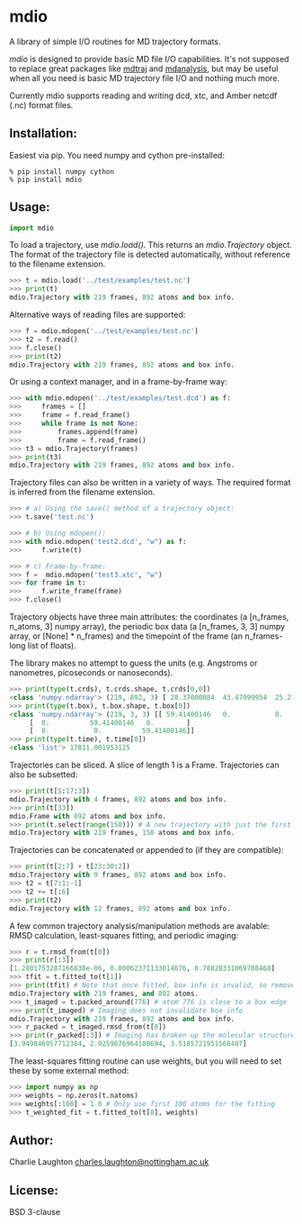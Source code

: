# mdio

A library of simple I/O routines for MD trajectory formats.

*mdio* is designed to provide basic MD file I/O capabilities. It's not supposed to replace great packages like
[mdtraj](www.mdtraj.org) and [mdanalysis](www.mdanalysis.org), but may be useful when all you need is basic MD 
trajectory file I/O and nothing much more.

Currently mdio supports reading and writing dcd, xtc, and Amber netcdf (.nc) format files.

## Installation:

Easiest via pip. You need numpy and cython pre-installed:

```
% pip install numpy cython
% pip install mdio
```

## Usage:


```python
import mdio
```


To load a trajectory, use *mdio.load()*. This returns an *mdio.Trajectory* object. The format of the trajectory file is detected automatically, without reference to the filename extension.

```python
>>> t = mdio.load('../test/examples/test.nc')
>>> print(t)
mdio.Trajectory with 219 frames, 892 atoms and box info.
```


Alternative ways of reading files are supported:

```python
>>> f = mdio.mdopen('../test/examples/test.nc')
>>> t2 = f.read()
>>> f.close()
>>> print(t2)
mdio.Trajectory with 219 frames, 892 atoms and box info.
```


Or using a context manager, and in a frame-by-frame way:

```python
>>> with mdio.mdopen('../test/examples/test.dcd') as f:
>>>     frames = []
>>>     frame = f.read_frame()
>>>     while frame is not None:
>>>         frames.append(frame)
>>>         frame = f.read_frame()
>>> t3 = mdio.Trajectory(frames)
>>> print(t3)
mdio.Trajectory with 219 frames, 892 atoms and box info.
```


Trajectory files can also be written in a variety of ways. The required format is inferred from the filename extension.

```python
>>> # a) Using the save() method of a trajectory object:
>>> t.save('test.nc')

>>> # b) Using mdopen():
>>> with mdio.mdopen('test2.dcd', "w") as f:
>>>     f.write(t)

>>> # c) Frame-by-frame:
>>> f =  mdio.mdopen('test3.xtc', "w")
>>> for frame in t:
>>>     f.write_frame(frame)
>>> f.close()
```


Trajectory objects have three main attributes: the coordinates (a [n_frames, n_atoms, 3] numpy array), the periodic box data (a [n_frames, 3, 3] numpy array, or [None] * n_frames) and the timepoint of the frame (an n_frames-long list of floats).

The library makes no attempt to guess the units (e.g. Angstroms or nanometres, picoseconds or nanoseconds).

```python
>>> print(type(t.crds), t.crds.shape, t.crds[0,0])
<class 'numpy.ndarray'> (219, 892, 3) [ 28.37000084  43.47999954  25.27000237]
>>> print(type(t.box), t.box.shape, t.box[0])
<class 'numpy.ndarray'> (219, 3, 3) [[ 59.41400146   0.           0.        ]
     [  0.          59.41400146   0.        ]
     [  0.           0.          59.41400146]]
>>> print(type(t.time), t.time[0])
<class 'list'> 17811.001953125
```


Trajectories can be sliced. A slice of length 1 is a Frame. Trajectories can also be subsetted:

```python
>>> print(t[5:17:3])
mdio.Trajectory with 4 frames, 892 atoms and box info.
>>> print(t[33])
mdio.Frame with 892 atoms and box info.
>>> print(t.select(range(150))) # A new trajectory with just the first 150 atoms
mdio.Trajectory with 219 frames, 150 atoms and box info.
```


Trajectories can be concatenated or appended to (if they are compatible):

```python
>>> print(t[2:7] + t[23:30:2])
mdio.Trajectory with 9 frames, 892 atoms and box info.
>>> t2 = t[7:1:-1]
>>> t2 += t[:6]
>>> print(t2)
mdio.Trajectory with 12 frames, 892 atoms and box info.
```


A few common trajectory analysis/manipulation methods are avalable: RMSD calculation, least-squares fitting, and periodic imaging:

```python
>>> r = t.rmsd_from(t[0])
>>> print(r[:3])
[1.2801753287166838e-06, 0.80062371133014676, 0.78828331069708468]
>>> tfit = t.fitted_to(t[1])
>>> print(tfit) # Note that once fitted, box info is invalid, so removed.
mdio.Trajectory with 219 frames, and 892 atoms.
>>> t_imaged = t.packed_around(776) # atom 776 is close to a box edge
>>> print(t_imaged) # Imaging does not invalidate box info
mdio.Trajectory with 219 frames, 892 atoms and box info.
>>> r_packed = t_imaged.rmsd_from(t[0])
>>> print(r_packed[:3]) # Imaging has broken up the molecular structure
[3.949846957712384, 2.9259676964180694, 3.5185721951568407]
```


The least-squares fitting routine can use weights, but you will need to set these by some external method:

```python
>>> import numpy as np
>>> weights = np.zeros(t.natoms)
>>> weights[:100] = 1.0 # Only use first 100 atoms for the fitting
>>> t_weighted_fit = t.fitted_to(t[0], weights)
```

## Author:

Charlie Laughton charles.laughton@nottingham.ac.uk

## License:

BSD 3-clause
